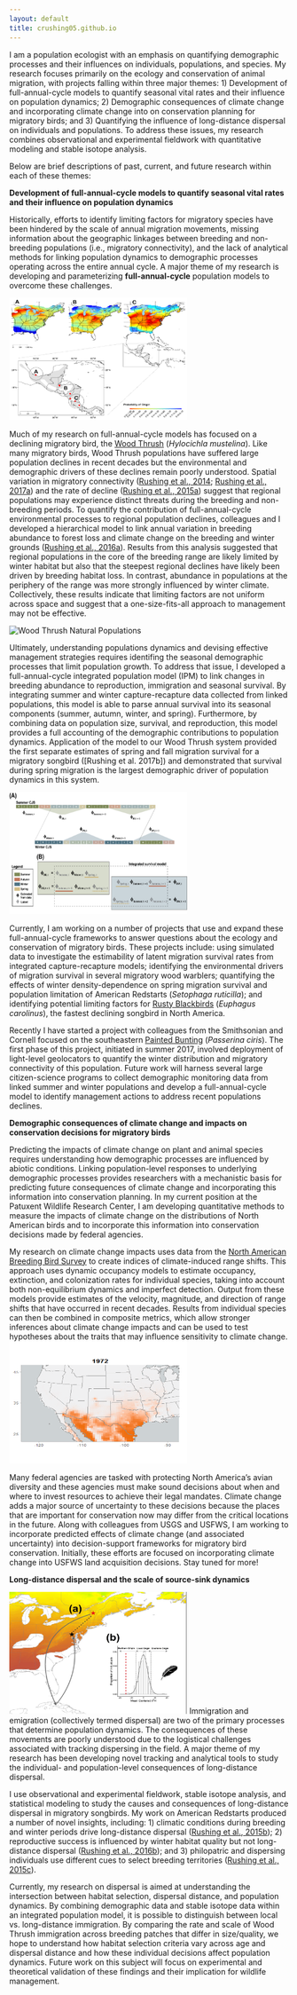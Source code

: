 ```yaml
---
layout: default
title: crushing05.github.io
---
```


I am a population ecologist with an emphasis on quantifying demographic processes and their influences on individuals, populations, and species. My research focuses primarily on the ecology and conservation of animal migration, with projects falling within three major themes: 1) Development of full-annual-cycle models to quantify seasonal vital rates and their influence on population dynamics; 2) Demographic consequences of climate change and incorporating climate change into on conservation planning for migratory birds; and 3) Quantifying the influence of long-distance dispersal on individuals and populations. To address these issues, my research combines observational and experimental fieldwork with quantitative modeling and stable isotope analysis.  

Below are brief descriptions of past, current, and future research within each of these themes:  

**Development of full-annual-cycle models to quantify seasonal vital rates and their influence on population dynamics**  

Historically, efforts to identify limiting factors for migratory species have been hindered by the scale of annual migration movements, missing information about the geographic linkages between breeding and non-breeding populations (i.e., migratory connectivity), and the lack of analytical methods for linking population dynamics to demographic processes operating across the entire annual cycle. A major theme of my research is developing and parameterizing **full-annual-cycle** population models to overcome these challenges.  

<img src="images/WOTH_JNTPROB_FIG.jpg" alt="Wood Thrush Migratory Connectivity" width="321" height="220" class="headshot"/>   

Much of my research on full-annual-cycle models has focused on a declining migratory bird, the [Wood Thrush] (*Hylocichla mustelina*). Like many migratory birds, Wood Thrush populations have suffered large population declines in recent decades but the environmental and demographic drivers of these declines remain poorly understood. Spatial variation in migratory connectivity ([Rushing et al., 2014]; [Rushing et al., 2017a]) and the rate of decline ([Rushing et al., 2015a]) suggest that regional populations may experience distinct threats during the breeding and non-breeding periods. To quantify the contribution of full-annual-cycle environmental processes to regional population declines, colleagues and I developed a hierarchical model to link annual variation in breeding abundance to forest loss and climate change on the breeding and winter grounds ([Rushing et al., 2016a]). Results from this analysis suggested that regional populations in the core of the breeding range are likely limited by winter habitat but also that the steepest regional declines have likely been driven by breeding habitat loss. In contrast, abundance in populations at the periphery of the range was more strongly influenced by winter climate. Collectively, these results indicate that limiting factors are not uniform across space and suggest that a one-size-fits-all approach to management may not be effective.      

<img src="images/WOTH_figure1.jpg" alt="Wood Thrush Natural Populations" width="321" height="220" class="headshot"/>  

Ultimately, understanding populations dynamics and devising effective management strategies requires identifing the seasonal demographic processes that limit population growth. To address that issue, I developed a full-annual-cycle integrated population model (IPM) to link changes in breeding abundance to reproduction, immigration and seasonal survival. By integrating summer and winter capture-recapture data collected from linked populations, this model is able to parse annual survival into its seasonal components (summer, autumn, winter, and spring). Furthermore, by combining data on population size, survival, and reproduction, this model provides a full accounting of the demographic contributions to population dynamics. Application of the model to our Wood Thrush system provided the first separate estimates of spring and fall migration survival for a migratory songbird ([Rushing et al. 2017b]) and demonstrated that survival during spring migration is the largest demographic driver of population dynamics in this system.   

<img src="images/IPM.png" alt="Integrated CJS framework" width="321" height="220" class="headshot"/>  

Currently, I am working on a number of projects that use and expand these full-annual-cycle frameworks to answer questions about the ecology and conservation of migratory birds. These projects include: using simulated data to investigate the estimability of latent migration survival rates from integrated capture-recapture models; identifying the environmental drivers of migration survival in several migratory wood warblers; quantifying the effects of winter density-dependence on spring migration survival and population limitation of American Redstarts (*Setophaga ruticilla*); and identifying potential limiting factors for [Rusty Blackbirds] (*Euphagus carolinus*), the fastest declining songbird in North America.  

Recently I have started a project with colleagues from the Smithsonian and Cornell focused on the southeastern [Painted Bunting] (*Passerina ciris*). The first phase of this project, initiated in summer 2017, involved deployment of light-level geolocators to quantify the winter distribution and migratory connectivity of this population. Future work will harness several large citizen-science programs to collect demographic monitoring data from linked summer and winter populations and develop a full-annual-cycle model to identify management actions to address recent populations declines.   


**Demographic consequences of climate change and impacts on conservation decisions for migratory birds**   

Predicting the impacts of climate change on plant and animal species requires understanding how demographic processes are influenced by abiotic conditions. Linking population-level responses to underlying demographic processes provides researchers with a mechanistic basis for predicting future consequences of climate change and incorporating this information into conservation planning. In my current position at the Patuxent Wildlife Research Center, I am developing quantitative methods to measure the impacts of climate change on the distributions of North American birds and to incorporate this information into conservation decisions made by federal agencies.  

My research on climate change impacts uses data from the [North American Breeding Bird Survey] to create indices of climate-induced range shifts. This approach uses dynamic occupancy models to estimate occupancy, extinction, and colonization rates for individual species, taking into account both non-equilibrium dynamics and imperfect detection. Output from these models provide estimates of the velocity, magnitude, and direction of range shifts that have occurred in recent decades. Results from individual species can then be combined in composite metrics, which allow stronger inferences about climate change impacts and can be used to test hypotheses about the traits that may influence sensitivity to climate change.  
<img src="images/gtgr.gif" alt="GTGR" width="321" height="220" class="headshot"/>  

Many federal agencies are tasked with protecting North America’s avian diversity and these agencies must make sound decisions about when and where to invest resources to achieve their legal mandates. Climate change adds a major source of uncertainty to these decisions because the places that are important for conservation now may differ from the critical locations in the future. Along with colleagues from USGS and USFWS, I am working to incorporate predicted effects of climate change (and associated uncertainty) into decision-support frameworks for migratory bird conservation. Initially, these efforts are focused on incorporating climate change into USFWS land acquisition decisions. Stay tuned for more!  

**Long-distance dispersal and the scale of source-sink dynamics**  

<img src="images/AMRE_dd.jpg" alt="dD dispersal" width="321" height="220" class="headshot"/>  
Immigration and emigration (collectively termed dispersal) are two of the primary processes that determine population dynamics. The consequences of these movements are poorly understood due to the logistical challenges associated with tracking dispersing in the field. A major theme of my research has been developing novel tracking and analytical tools to study the individual- and population-level consequences of long-distance dispersal.  

I use observational and experimental fieldwork, stable isotope analysis, and statistical modeling to study the causes and consequences of long-distance dispersal in migratory songbirds. My work on American Redstarts produced a number of novel insights, including: 1) climatic conditions during breeding and winter periods drive long-distance dispersal ([Rushing et al., 2015b]); 2) reproductive success is influenced by winter habitat quality but not long-distance dispersal ([Rushing et al., 2016b]); and 3) philopatric and dispersing individuals use different cues to select breeding territories ([Rushing et al., 2015c]).  


Currently, my research on dispersal is aimed at understanding the intersection between habitat selection, dispersal distance, and population dynamics. By combining demographic data and stable isotope data within an integrated population model, it is possible to distinguish between local vs. long-distance immigration. By comparing the rate and scale of Wood Thrush immigration across breeding patches that differ in size/quality, we hope to understand how habitat selection criteria vary across age and dispersal distance and how these individual decisions affect population dynamics. Future work on this subject will focus on experimental and theoretical validation of these findings and their implication for wildlife management.


[Rushing et al., 2014]: papers/Rushing_et_al-2014-Ecological_Applications.pdf
[Rushing et al., 2015a]: papers/Rushing_et_al-Journal_of_Applied_Ecology.pdf
[Rushing et al., 2015b]: papers/Rushing_et_al-2015-Ecography.pdf
[Rushing et al., 2015c]: papers/Rushing_et_al-2015-Journal_of_Animal_Ecology.pdf
[Rushing et al., 2016a]: papers/Rushing_et_al_2016_PRBS.pdf
[Rushing et al., 2016b]: papers/Rushing_et_al-2016-Ecology.pdf
[Rushing et al., 2017a]: papers/Rushing_et_al-2017-Ecology_and_Evolution.pdf
[Rushing et al., 2017b]: papers/Rushing_et_al-2017-Ecology.pdf

[Rusty Blackbirds]: http://rustyblackbird.org/
[Wood Thrush]:https://www.facebook.com/iwothca
[North American Breeding Bird Survey]: https://www.mbr-pwrc.usgs.gov/bbs/bbs.html
[Painted Bunting]: https://www.allaboutbirds.org/guide/Painted_Bunting/id